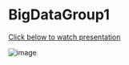 # BigDataGroup1

[Click below to watch presentation](https://web.microsoftstream.com/video/8edd74ae-94cc-409f-899e-56adb1e562f0)

![image](https://user-images.githubusercontent.com/29133992/143985953-992760e9-e125-4f96-913c-70b52573dd1d.png)

